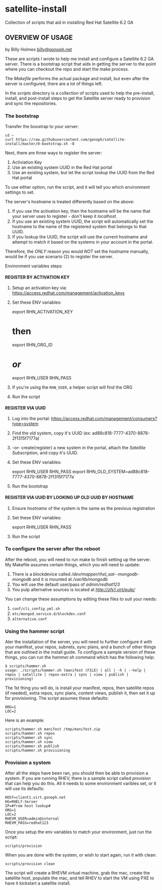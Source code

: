 # satellite-install
Collection of scripts that aid in installing Red Hat Satellite 6.2 GA

## OVERVIEW OF USAGE
by Billy Holmes <billy@gonoph.net>

These are scripts I wrote to help me install and configure a Satellite 6.2 GA server. There is a bootstrap script that aids in getting the server to the point where you can checkout the repo and start the make process.

The *Makefile* performs the actual package and install, but even after the server is configured, there are a lot of things left.

In the *scripts* directory is a collection of scripts used to help the pre-install, install, and post-install steps to get the Satellite server ready to provision and sync the repositories.

### The bootstrap

Transfer the boostrap to your server:

    cd ~
    curl https://raw.githubusercontent.com/gonoph/satellite-install/master/0-bootstrap.sh -O

Next, there are three ways to register the server:

1. Activiation Key
2. Use an existing system UUID in the Red Hat portal
3. Use an existing system, but let the script lookup the UUID from the Red Hat portal

To use either option, run the script, and it will tell you which environment settings to set.

The server's hostname is treated differently based on the above:

1. If you use the activation key, then the hostname will be the name that your server uses to register - don't keep it *localhost*.
2. If you use an existing system UUID, the script will automatically set the hostname to the name of the registered system that belongs to that UUID.
3. If you lookup the UUID, the script will use the current hostname and attempt to match it based on the systems in your account in the portal.

Therefore, the *ONLY* reason you would *NOT* set the hostname manually, would be if you use scenario (2) to register the server.

Environment variables steps:

#### REGISTER BY ACTIVATION KEY

1. Setup an activation key via: <https://access.redhat.com/management/activation_keys>
2. Set these ENV variables:

    export RHN_ACTIVATION_KEY
    # then
    export RHN_ORG_ID
    # _or_
    export RHN_USER RHN_PASS

3. If you're using the `RHN_USER`, a helper script will find the ORG
4. Run the script

#### REGISTER VIA UUID
1. Log into the portal: <https://access.redhat.com/management/consumers?type=system>
2. Find the old system, copy it's UUID (ex: ad88c818-7777-4370-8878-2f1315f7177a)
3. -or- create(register) a new system in the portal, attach the *Satellite Subscription*, and copy it's UUID.
4. Set these ENV variables:

    export RHN_USER RHN_PASS
    export RHN_OLD_SYSTEM=ad88c818-7777-4370-8878-2f1315f7177a`

5. Run the bootstrap

#### REGISTER VIA UUID BY LOOKING UP OLD UUID BY HOSTNAME
1. Ensure *hostname* of the system is the same as the previous registration
2. Set these ENV variables:

    export RHN_USER RHN_PASS

3. Run the script

### To configure the server after the reboot

After the reboot, you will need to run make to finish setting up the server. My Makefile assumes certain things, which you will need to update:

1. There is a blockdevice called */dev/mapper/rhel_sat--mongodb-mongodb* and it is mounted at */var/lib/mongodb*
2. You will use the default user/pass of *admin/redhat123*
3. You pulp alternative sources is located at *http://zfs1.virt/pulp/*

You can change these assumptions by editing these files to suit your needs:

1. `conf/cli_config.yml.sh`
2. `etc/mongod.service.d/blockdev.conf`
3. `alternative.conf`

### Using the hammer script

Ater the installation of the server, you will need to further configure it with your manifest, your repos, subnets, sync plans, and a bunch of other things that are outlined in the install guide. To configure a sample version of these things, you can run the *hammer.sh* command which has the following help:

    $ scripts/hammer.sh
    usage: ./scripts/hammer.sh (manifest (FILE) | all | -h | --help | repos | satellite | repos-extra | sync | view | publish | provisioning)

The 1st thing you will do, is install your manifest, repos, then satellite repos (if needed), extra repos, sync plans, content views, publish it, then set it up for provisioning. The script assumes these defaults:

    ORG=1
    LOC=2

Here is an example:

    scripts/hammer.sh manifest /tmp/manifest.zip
    scripts/hammer.sh repos
    scripts/hammer.sh sync
    scripts/hammer.sh view
    scripts/hammer.sh publish
    scripts/hammer.sh provisioning

### Provision a system

After all the steps have been ran, you should then be able to provision a system. If you are running RHEV, there is a sample script called *provision* that can help you do this. All it needs to some environment varibles set, or it will use its defaults:

    HOST=client1.virt.gonoph.net
    HG=RHEL7-Server
    IP=#from host lookup#
    ORG=1
    LOC=2
    RHEVM_USER=admin@internal
    RHEVM_PASS=redhat123

Once you setup the env variables to match your environment, just run the script:

    scripts/provision

When you are done with the system, or wish to start again, run it with clean:

    scripts/provision clean

The script will create a RHEVM virtual machine, grab the mac, create the satellite host, populate the mac, and tell RHEV to start the VM using PXE to have it kickstart a satellite install.
